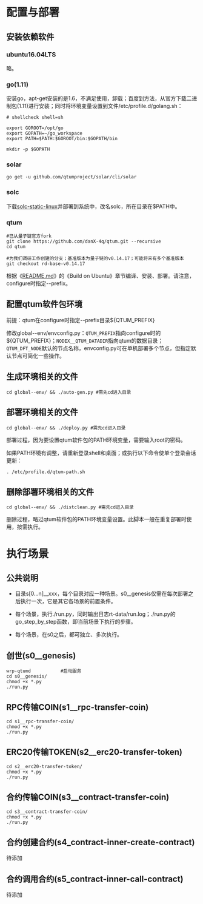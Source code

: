 # 配置与部署

## 安装依赖软件

### ubuntu16.04LTS

略。

### go(1.11)

安装go，apt-get安装的是1.6，不满足使用，卸载；百度到方法，从官方下载二进制包(1.11)进行安装；同时将环境变量设置到文件/etc/profile.d/golang.sh：

```shell
# shellcheck shell=sh

export GOROOT=/opt/go
export GOPATH=~/go_workspace
export PATH=$PATH:$GOROOT/bin:$GOPATH/bin

mkdir -p $GOPATH
```

### solar

```go get -u github.com/qtumproject/solar/cli/solar```

### solc

 下载[solc-static-linux](https://github.com/ethereum/solidity/releases/download/v0.4.24/solc-static-linux)并部署到系统中，改名solc，所在目录在$PATH中。

### qtum

```shell
#已从量子链官方fork
git clone https://github.com/danX-4q/qtum.git --recursive
cd qtum

#为我们调研工作创建的分支；基准版本为量子链的v0.14.17；可能将来有多个基准版本
git checkout rd-base-v0.14.17
```

根据《[README.md](https://github.com/danX-4q/qtum/blob/rd-base-v0.14.17/README.md)》的《Build on Ubuntu》章节编译、安装、部署。请注意，configure时指定--prefix。

## 配置qtum软件包环境

前提：qtum在configure时指定--prefix目录${QTUM_PREFIX}

修改global--env/envconfig.py：```QTUM_PREFIX```指向configure时的${QTUM_PREFIX}；```NODEX__QTUM_DATADIR```指向qtum的数据目录；```QTUM_DFT_NODE```默认的节点名称，envconfig.py可在单机部署多个节点，但指定默认节点可简化一些操作。

## 生成环境相关的文件

```shell
cd global--env/ && ./auto-gen.py #需先cd进入目录
```

## 部署环境相关的文件

```shell
cd global--env/ && ./deploy.py #需先cd进入目录
```

部署过程，因为要设置qtum软件包的PATH环境变量，需要输入root的密码。

如果PATH环境有调整，请重新登录shell和桌面；或执行以下命令使单个登录会话更新：

```shell
. /etc/profile.d/qtum-path.sh
```

## 删除部署环境相关的文件

```shell
cd global--env/ && ./distclean.py #需先cd进入目录
```

删除过程，略过qtum软件包的PATH环境变量设置。此脚本一般在重复部署时使用，按需执行。

# 执行场景

## 公共说明

* 目录s[0...n]__xxx，每个目录对应一种场景。s0\_\_genesis仅需在每次部署之后执行一次，它是其它各场景的前置条件。

* 每个场景，执行./run.py，同时输出日志rt-data/run.log；./run.py的go_step_by_step函数，即当前场景下执行的步骤。

* 每个场景，在s0之后，都可独立、多次执行。

## 创世(s0__genesis)

```shell
wrp-qtumd			#启动服务
cd s0__genesis/
chmod +x *.py
./run.py
```

## RPC传输COIN(s1__rpc-transfer-coin)

```shell
cd s1__rpc-transfer-coin/
chmod +x *.py
./run.py
```

## ERC20传输TOKEN(s2__erc20-transfer-token)

```shell
cd s2__erc20-transfer-token/
chmod +x *.py
./run.py
```

## 合约传输COIN(s3__contract-transfer-coin)

```shell
cd s3__contract-transfer-coin/
chmod +x *.py
./run.py
```

## 合约创建合约(s4_contract-inner-create-contract)

待添加

## 合约调用合约(s5_contract-inner-call-contract)

待添加
